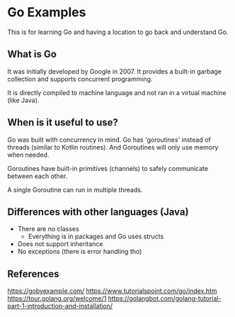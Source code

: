 # Go Examples
This is for learning Go and having a location to go back and understand Go.

## What is Go
It was initially developed by Google in 2007. It provides a built-in garbage
collection and supports concurrent programming.

It is directly compiled to machine language and not ran in a virtual machine (like Java).

## When is it useful to use?
Go was built with concurrency in mind. Go has 'goroutines' instead of threads
(similar to Kotlin routines). And Goroutines will only use memory when needed.

Goroutines have built-in primitives (channels) to safely communicate between each other.

A single Goroutine can run in multiple threads.

## Differences with other languages (Java)
* There are no classes
  * Everything is in packages and Go uses structs
* Does not support inheritance
* No exceptions (there is error handling tho)

## References
https://gobyexample.com/
https://www.tutorialspoint.com/go/index.htm
https://tour.golang.org/welcome/1
https://golangbot.com/golang-tutorial-part-1-introduction-and-installation/